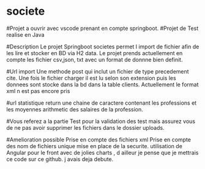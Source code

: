 # societe
#Projet a ouvrir avec vscode prenant en compte springboot. 
#Projet de Test realise en Java

#Description
Le projet Springboot societes permet l import de fichier afin de les lire et stocker en BD via H2 data. Le projet prends actuellement en compte les fichier csv,json, txt avec un format de donnne bien definit.

#Url import
Une methode post qui inclut un fichier de type precedement cite. Une fois le fichier charger il est lu selon son extension puis les donnees sont stocke dans la bd dans la table clients. Actuellement le format xml n est pas encore pris


#url statistique
return une chaine de caractere contenant les professions et les moyennes arithmetic des salaires de la profession.

#Vous referez a la partie Test pour la validation des test mais assurez vous de ne pas avoir supprimer les fichiers dans le dossier uploads.

#Amelioration possible
Prise en compte des fichiers xml
Prise en compte des nom de fichiers unique
mise en place de la securite.
utilisation de Angular pour le front avec de jolies charts , d ailleur je pense que je mettrais ce code sur ce github. j avais deja debute.
